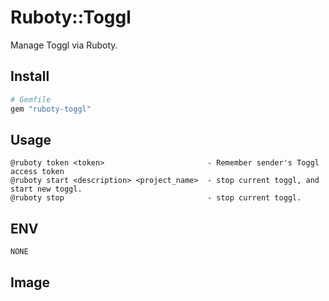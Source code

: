 # Ruboty::Toggl
Manage Toggl via Ruboty.

## Install
```ruby
# Gemfile
gem "ruboty-toggl"
```

## Usage
```
@ruboty token <token>						- Remember sender's Toggl access token
@ruboty start <description> <project_name>	- stop current toggl, and start new toggl.
@ruboty stop 								- stop current toggl.
```

## ENV
```
NONE
```

## Image
